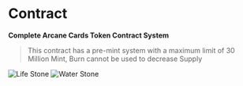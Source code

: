 # Contract
**Complete Arcane Cards Token Contract System**

> This contract has a pre-mint system with a maximum limit of 30 Million Mint, Burn cannot be used to decrease Supply

![Life Stone](https://www.arcanecards.finance/assets/lifeStone.3063fd91.png) ![Water Stone](https://www.arcanecards.finance/assets/waterStone.065dd631.png)
